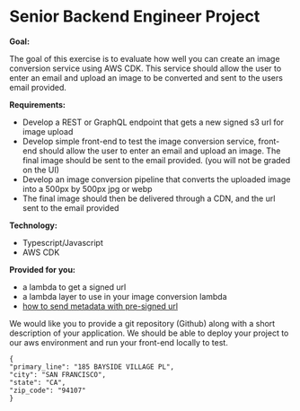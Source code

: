 # Senior Backend Engineer Project

**Goal:**

The goal of this exercise is to evaluate how well you can create an image conversion service using AWS CDK. This service should allow the user to enter an email and upload an image to be converted and sent to the users email provided.

**Requirements:**

- Develop a REST or GraphQL endpoint that gets a new signed s3 url for image upload
- Develop simple front-end to test the image conversion service, front-end should allow the user to enter an email and upload an image. The final image should be sent to the email provided. (you will not be graded on the UI)
- Develop an image conversion pipeline that converts the uploaded image into a 500px by 500px jpg or webp
- The final image should then be delivered through a CDN, and the url sent to the email provided

**Technology:**

- Typescript/Javascript
- AWS CDK

**Provided for you:**

- a lambda to get a signed url
- a lambda layer to use in your image conversion lambda
- [how to send metadata with pre-signed url](https://pandeysoni.medium.com/how-to-send-metadata-along-with-s3-signedurl-in-node-js-c708aca2b951)

We would like you to provide a git repository (Github) along with a short description of your application. We should be able to deploy your project to our aws environment and run your front-end locally to test.

```
{
"primary_line": "185 BAYSIDE VILLAGE PL",
"city": "SAN FRANCISCO",
"state": "CA",
"zip_code": "94107"
}
```
